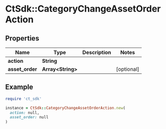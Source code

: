 # CtSdk::CategoryChangeAssetOrderAction

## Properties

| Name | Type | Description | Notes |
| ---- | ---- | ----------- | ----- |
| **action** | **String** |  |  |
| **asset_order** | **Array&lt;String&gt;** |  | [optional] |

## Example

```ruby
require 'ct_sdk'

instance = CtSdk::CategoryChangeAssetOrderAction.new(
  action: null,
  asset_order: null
)
```

